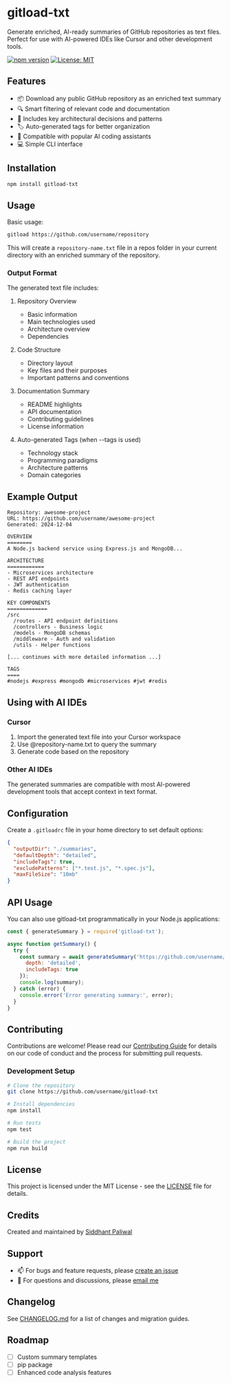 # gitload-txt

Generate enriched, AI-ready summaries of GitHub repositories as text files. Perfect for use with AI-powered IDEs like Cursor and other development tools.

[![npm version](https://img.shields.io/npm/v/gitload-txt.svg)](https://www.npmjs.com/package/gitload-txt)
[![License: MIT](https://img.shields.io/badge/License-MIT-yellow.svg)](https://opensource.org/licenses/MIT)

## Features

- 📦 Download any public GitHub repository as an enriched text summary
- 🔍 Smart filtering of relevant code and documentation
- 📝 Includes key architectural decisions and patterns
- 🏷️ Auto-generated tags for better organization
- 🚀 Compatible with popular AI coding assistants
- 💻 Simple CLI interface

## Installation

```bash
npm install gitload-txt
```

## Usage

Basic usage:
```bash
gitload https://github.com/username/repository
```

This will create a `repository-name.txt` file in a repos folder in your current directory with an enriched summary of the repository.

### Output Format

The generated text file includes:

1. Repository Overview
   - Basic information
   - Main technologies used
   - Architecture overview
   - Dependencies

2. Code Structure
   - Directory layout
   - Key files and their purposes
   - Important patterns and conventions

3. Documentation Summary
   - README highlights
   - API documentation
   - Contributing guidelines
   - License information

4. Auto-generated Tags (when --tags is used)
   - Technology stack
   - Programming paradigms
   - Architecture patterns
   - Domain categories

## Example Output

```
Repository: awesome-project
URL: https://github.com/username/awesome-project
Generated: 2024-12-04

OVERVIEW
========
A Node.js backend service using Express.js and MongoDB...

ARCHITECTURE
============
- Microservices architecture
- REST API endpoints
- JWT authentication
- Redis caching layer

KEY COMPONENTS
=============
/src
  /routes - API endpoint definitions
  /controllers - Business logic
  /models - MongoDB schemas
  /middleware - Auth and validation
  /utils - Helper functions

[... continues with more detailed information ...]

TAGS
====
#nodejs #express #mongodb #microservices #jwt #redis
```

## Using with AI IDEs

### Cursor
1. Import the generated text file into your Cursor workspace
2. Use @repository-name.txt to query the summary
3. Generate code based on the repository

### Other AI IDEs
The generated summaries are compatible with most AI-powered development tools that accept context in text format.

## Configuration

Create a `.gitloadrc` file in your home directory to set default options:

```json
{
  "outputDir": "./summaries",
  "defaultDepth": "detailed",
  "includeTags": true,
  "excludePatterns": ["*.test.js", "*.spec.js"],
  "maxFileSize": "10mb"
}
```

## API Usage

You can also use gitload-txt programmatically in your Node.js applications:

```javascript
const { generateSummary } = require('gitload-txt');

async function getSummary() {
  try {
    const summary = await generateSummary('https://github.com/username/repository', {
      depth: 'detailed',
      includeTags: true
    });
    console.log(summary);
  } catch (error) {
    console.error('Error generating summary:', error);
  }
}
```

## Contributing

Contributions are welcome! Please read our [Contributing Guide](CONTRIBUTING.md) for details on our code of conduct and the process for submitting pull requests.

### Development Setup

```bash
# Clone the repository
git clone https://github.com/username/gitload-txt

# Install dependencies
npm install

# Run tests
npm test

# Build the project
npm run build
```

## License

This project is licensed under the MIT License - see the [LICENSE](LICENSE) file for details.

## Credits

Created and maintained by [Siddhant Paliwal](https://github.com/siddhantpaliwal2)

## Support

- 📫 For bugs and feature requests, please [create an issue](https://github.com/username/gitload-txt/issues)
- 💬 For questions and discussions, please [email me](mailto:paliwal.siddhant@gmail.com)

## Changelog

See [CHANGELOG.md](CHANGELOG.md) for a list of changes and migration guides.

## Roadmap

- [ ] Custom summary templates
- [ ] pip package
- [ ] Enhanced code analysis features